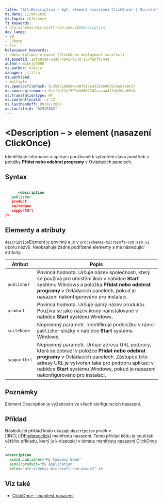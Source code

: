 ```yaml
---
title: '&lt;Description – &gt; element (nasazení ClickOnce) | Microsoft Docs'
ms.date: 11/04/2016
ms.topic: reference
f1_keywords:
- urn:schemas-microsoft-com:asm.v2#description
dev_langs:
- VB
- CSharp
- C++
helpviewer_keywords:
- <description> element [ClickOnce deployment manifest]
ms.assetid: 18f6919e-a3ab-4942-a57d-167fabfac44e
author: mikejo5000
ms.author: mikejo
manager: jillfra
ms.workload:
- multiple
ms.openlocfilehash: 6c359b188894c40f017e3d2a0e06d52de87e9c5f
ms.sourcegitcommit: 6cfffa72af599a9d667249caaaa411bb28ea69fd
ms.translationtype: MT
ms.contentlocale: cs-CZ
ms.lasthandoff: 09/02/2020
ms.locfileid: "62928802"
---
```

# <a name="ltdescriptiongt-element-clickonce-deployment"></a>&lt;Description – &gt; element (nasazení ClickOnce)
Identifikuje informace o aplikaci používané k vytvoření stavu prostředí a položky **Přidat nebo odebrat programy** v Ovládacích panelech.

## <a name="syntax"></a>Syntax

```xml

      <description 
   publisher 
   product
   suiteName
   supportUrl
/>
```

## <a name="elements-and-attributes"></a>Elementy a atributy
 `description`Element je povinný a je v `urn:schemas-microsoft-com:asm.v1` oboru názvů. Neobsahuje žádné podřízené elementy a má následující atributy.

|Atribut|Popis|
|---------------|-----------------|
|`publisher`|Povinná hodnota. Určuje název společnosti, který se používá pro umístění ikon v nabídce **Start** systému Windows a položka **Přidat nebo odebrat programy** v Ovládacích panelech, pokud je nasazení nakonfigurováno pro instalaci.|
|`product`|Povinná hodnota. Určuje úplný název produktu. Používá se jako název ikony nainstalované v nabídce **Start** systému Windows.|
|`suiteName`|Nepovinný parametr. Identifikuje podsložku v rámci `publisher` složky v nabídce **Start** systému Windows.|
|`supportUrl`|Nepovinný parametr. Určuje adresu URL podpory, která se zobrazí v položce **Přidat nebo odebrat programy** v Ovládacích panelech. Zástupce této adresy URL je vytvořen také pro podporu aplikací v nabídce **Start** systému Windows, pokud je nasazení nakonfigurováno pro instalaci.|

## <a name="remarks"></a>Poznámky
 Element Description je vyžadován ve všech konfiguracích nasazení.

## <a name="example"></a>Příklad
 Následující příklad kódu ukazuje `description` prvek v [!INCLUDE[ndptecclick](../deployment/includes/ndptecclick_md.md)] manifestu nasazení. Tento příklad kódu je součástí většího příkladu, který je k dispozici v tématu [manifestu nasazení ClickOnce](../deployment/clickonce-deployment-manifest.md) .

```xml
<description
  asmv2:publisher="My Company Name"
  asmv2:product="My Application"
  xmlns="urn:schemas-microsoft-com:asm.v1" />
```

## <a name="see-also"></a>Viz také
- [ClickOnce – manifest nasazení](../deployment/clickonce-deployment-manifest.md)